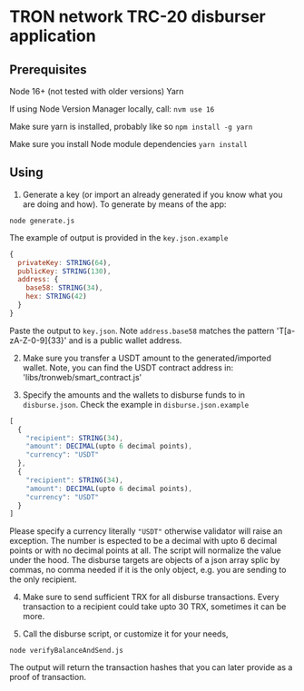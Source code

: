 # TRON network TRC-20 disburser application

## Prerequisites

Node 16+ (not tested with older versions)
Yarn

If using Node Version Manager locally, call:
`nvm use 16`

Make sure yarn is installed, probably like so
`npm install -g yarn`

Make sure you install Node module dependencies
`yarn install`

## Using

1. Generate a key (or import an already generated if you know what you are doing and how). To generate by means of the app:

`node generate.js`

The example of output is provided in the `key.json.example`

``` js
{
  privateKey: STRING(64),
  publicKey: STRING(130),
  address: {
    base58: STRING(34),
    hex: STRING(42)
  }
}
```

Paste the output to `key.json`.
Note `address.base58` matches the pattern 'T[a-zA-Z-0-9]{33}' and is a public wallet address.

2. Make sure you transfer a USDT amount to the generated/imported wallet.
Note, you can find the USDT contract address in:
'libs/tronweb/smart_contract.js'

3. Specify the amounts and the wallets to disburse funds to in `disburse.json`.
Check the example in `disburse.json.example`

``` js
[
  {
    "recipient": STRING(34),
    "amount": DECIMAL(upto 6 decimal points),
    "currency": "USDT"
  },
  {
    "recipient": STRING(34),
    "amount": DECIMAL(upto 6 decimal points),
    "currency": "USDT"
  }
]
```

Please specify a currency literally `"USDT"` otherwise validator will raise an exception.
The number is espected to be a decimal with upto 6 decimal points or with no decimal points at all.
The script will normalize the value under the hood.
The disburse targets are objects of a json array splic by commas, no comma needed if it is the only object, e.g. you are sending to the only recipient.

4. Make sure to send sufficient TRX for all disburse transactions.
Every transaction to a recipient could take upto 30 TRX, sometimes it can be more.

5. Call the disburse script, or customize it for your needs,

`node verifyBalanceAndSend.js`

The output will return the transaction hashes that you can later provide as a proof of transaction.
